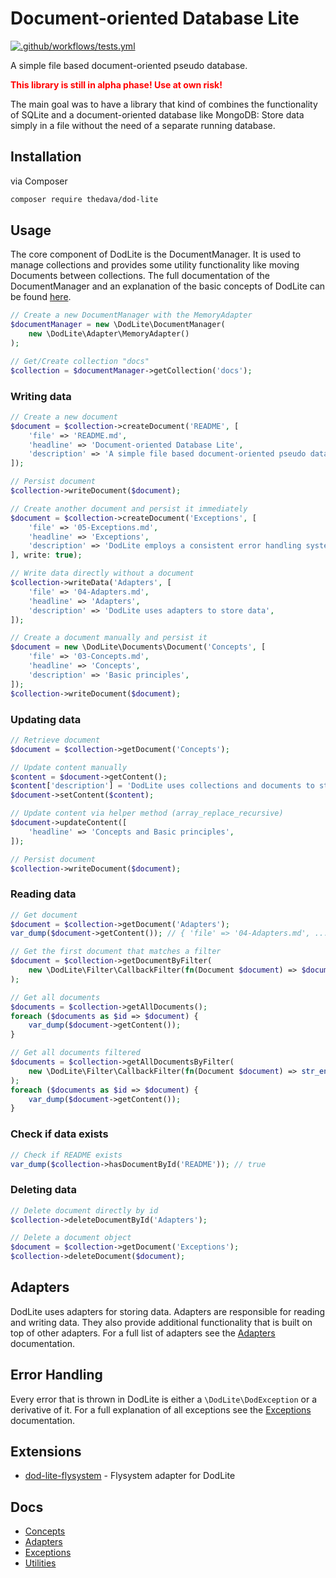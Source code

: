 # Document-oriented Database Lite

[![.github/workflows/tests.yml](https://github.com/thedava/dod-lite/actions/workflows/tests.yml/badge.svg)](https://github.com/thedava/dod-lite/actions/workflows/tests.yml)

A simple file based document-oriented pseudo database.

<strong style="color: red;">This library is still in alpha phase! Use at own risk!</strong>

The main goal was to have a library that kind of combines the functionality of SQLite and a document-oriented database like MongoDB:
Store data simply in a file without the need of a separate running database.

## Installation

via Composer

```bash
composer require thedava/dod-lite
```

## Usage

The core component of DodLite is the DocumentManager. It is used to manage collections and provides some utility functionality like moving Documents between collections.
The full documentation of the DocumentManager and an explanation of the basic concepts of DodLite can be found [here](docs/03-Concepts.md).

```php
// Create a new DocumentManager with the MemoryAdapter
$documentManager = new \DodLite\DocumentManager(
    new \DodLite\Adapter\MemoryAdapter()
);

// Get/Create collection "docs"
$collection = $documentManager->getCollection('docs');
```

### Writing data

```php
// Create a new document
$document = $collection->createDocument('README', [
    'file' => 'README.md',
    'headline' => 'Document-oriented Database Lite',
    'description' => 'A simple file based document-oriented pseudo database.',
]);

// Persist document
$collection->writeDocument($document);

// Create another document and persist it immediately
$document = $collection->createDocument('Exceptions', [
    'file' => '05-Exceptions.md',
    'headline' => 'Exceptions',
    'description' => 'DodLite employs a consistent error handling system',
], write: true);

// Write data directly without a document
$collection->writeData('Adapters', [
    'file' => '04-Adapters.md',
    'headline' => 'Adapters',
    'description' => 'DodLite uses adapters to store data',
]);

// Create a document manually and persist it
$document = new \DodLite\Documents\Document('Concepts', [
    'file' => '03-Concepts.md',
    'headline' => 'Concepts',
    'description' => 'Basic principles',
]);
$collection->writeDocument($document);
```

### Updating data

```php
// Retrieve document
$document = $collection->getDocument('Concepts');

// Update content manually
$content = $document->getContent();
$content['description'] = 'DodLite uses collections and documents to store data';
$document->setContent($content);

// Update content via helper method (array_replace_recursive)
$document->updateContent([
    'headline' => 'Concepts and Basic principles',
]);

// Persist document
$collection->writeDocument($document);
```

### Reading data

```php
// Get document
$document = $collection->getDocument('Adapters');
var_dump($document->getContent()); // { 'file' => '04-Adapters.md', ... }

// Get the first document that matches a filter
$document = $collection->getDocumentByFilter(
    new \DodLite\Filter\CallbackFilter(fn(Document $document) => $document->getContent()['file'] === '05-Exceptions.md')
);

// Get all documents
$documents = $collection->getAllDocuments();
foreach ($documents as $id => $document) {
    var_dump($document->getContent());
}

// Get all documents filtered
$documents = $collection->getAllDocumentsByFilter(
    new \DodLite\Filter\CallbackFilter(fn(Document $document) => str_ends_with($document->getContent()['file'], '.md'))
);
foreach ($documents as $id => $document) {
    var_dump($document->getContent());
}
```

### Check if data exists

```php
// Check if README exists
var_dump($collection->hasDocumentById('README')); // true
```

### Deleting data

```php
// Delete document directly by id
$collection->deleteDocumentById('Adapters');

// Delete a document object
$document = $collection->getDocument('Exceptions');
$collection->deleteDocument($document);
```

## Adapters

DodLite uses adapters for storing data. Adapters are responsible for reading and writing data. They also provide additional functionality that is built on top of other adapters.
For a full list of adapters see the [Adapters](docs/04-Adapters.md) documentation.


## Error Handling

Every error that is thrown in DodLite is either a `\DodLite\DodException` or a derivative of it.
For a full explanation of all exceptions see the [Exceptions](docs/05-Exceptions.md) documentation.

## Extensions

* [dod-lite-flysystem](https://github.com/thedava/dod-lite-flysystem) - Flysystem adapter for DodLite

## Docs

* [Concepts](docs/03-Concepts.md)
* [Adapters](docs/04-Adapters.md)
* [Exceptions](docs/05-Exceptions.md)
* [Utilities](docs/06-Utils.md)
